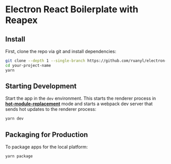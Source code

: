 # Electron React Boilerplate with Reapex

## Install

First, clone the repo via git and install dependencies:

```bash
git clone --depth 1 --single-branch https://github.com/ruanyl/electron-react-boilerplate.git your-project-name
cd your-project-name
yarn
```

## Starting Development

Start the app in the `dev` environment. This starts the renderer process in [**hot-module-replacement**](https://webpack.js.org/guides/hmr-react/) mode and starts a webpack dev server that sends hot updates to the renderer process:

```bash
yarn dev
```

## Packaging for Production

To package apps for the local platform:

```bash
yarn package
```
